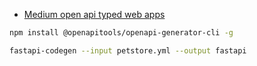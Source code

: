 * [Medium open api typed web apps](https://medium.com/@gfox1984/fully-typed-web-apps-with-openapi-part-1-595d55766670)

```bash
npm install @openapitools/openapi-generator-cli -g
```

```bash
fastapi-codegen --input petstore.yml --output fastapi
```